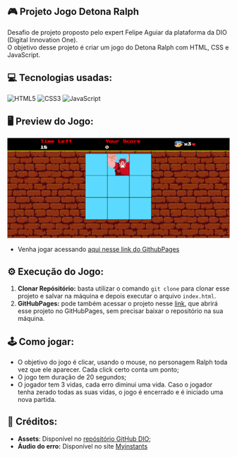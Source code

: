 ## 🎮 Projeto Jogo Detona Ralph
Desafio de projeto proposto pelo expert Felipe Aguiar da plataforma da DIO (Digital Innovation One). <br>
O objetivo desse projeto é criar um jogo do Detona Ralph com HTML, CSS e JavaScript.

## 💻 Tecnologias usadas:
<div style="display: inline_block">
  <img alt="HTML5" src="https://img.shields.io/badge/HTML5-E34F26?style=for-the-badge&logo=html5&logoColor=white">
  <img alt="CSS3" src="https://img.shields.io/badge/CSS3-1572B6?style=for-the-badge&logo=css3&logoColor=white">
  <img alt="JavaScript" src="https://img.shields.io/badge/JavaScript-323330?style=for-the-badge&logo=javascript&logoColor=F7DF1E">
</div>

## 🖥 Preview do Jogo:
![Imagem do Jogo](src/images/imagemJogo.png)
- Venha jogar acessando [aqui nesse link do GithubPages](https://marcoswinther.github.io/game-detona-ralph-js-css-html/)

## ⚙ Execução do Jogo:
1. **Clonar Repósitório:** basta utilizar o comando `git clone` para clonar esse projeto e salvar na máquina e depois executar o arquivo `index.html`.
2. **GitHubPages:** pode também acessar o projeto nesse [link](https://marcoswinther.github.io/game-detona-ralph-js-css-html/), que abrirá esse projeto no GitHubPages, sem precisar baixar o repositório na sua máquina.

## 🕹 Como jogar:
- O objetivo do jogo é clicar, usando o mouse, no personagem Ralph toda vez que ele aparecer. Cada click certo conta um ponto;
- O jogo tem duração de 20 segundos;
- O jogador tem 3 vidas, cada erro diminui uma vida. Caso o jogador tenha zerado todas as suas vidas, o jogo é encerrado e é iniciado uma nova partida.

## 📌 Créditos:
- **Assets**: Disponível no [repósitório GitHub DIO](https://github.com/digitalinnovationone/jsgame-detona-ralph/tree/main);
- **Áudio do erro:** Disponível no site [Myinstants](https://www.myinstants.com/pt/instant/windows-xp-error/)
